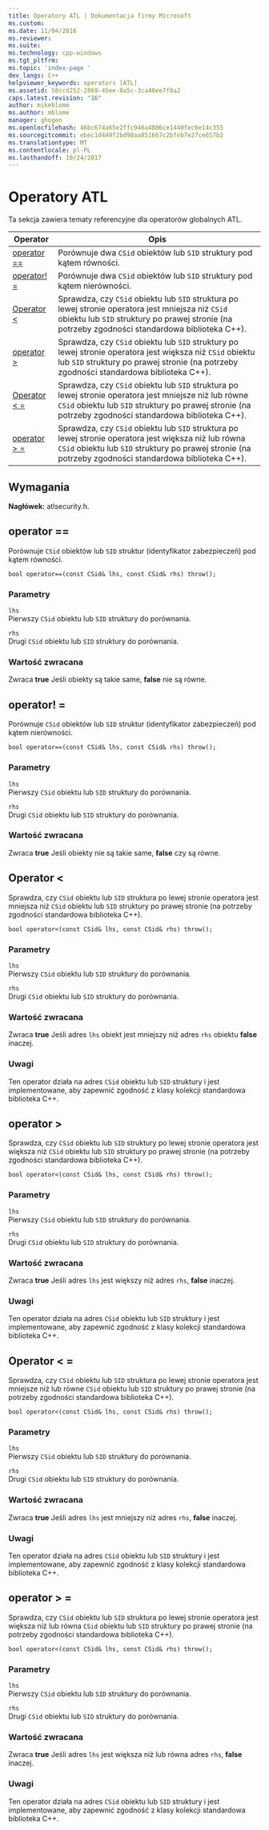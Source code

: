 ```yaml
---
title: Operatory ATL | Dokumentacja firmy Microsoft
ms.custom: 
ms.date: 11/04/2016
ms.reviewer: 
ms.suite: 
ms.technology: cpp-windows
ms.tgt_pltfrm: 
ms.topic: 'index-page '
dev_langs: C++
helpviewer_keywords: operators [ATL]
ms.assetid: 58ccd252-2869-45ee-8a5c-3ca40ee7f8a2
caps.latest.revision: "16"
author: mikeblome
ms.author: mblome
manager: ghogen
ms.openlocfilehash: 46bc674a65e2ffc946a4806ce1440fec6e14c355
ms.sourcegitcommit: ebec1d449f2bd98aa851667c2bfeb7e27ce657b2
ms.translationtype: MT
ms.contentlocale: pl-PL
ms.lasthandoff: 10/24/2017
---
```

# <a name="atl-operators"></a>Operatory ATL
Ta sekcja zawiera tematy referencyjne dla operatorów globalnych ATL.  
  
|Operator|Opis|  
|--------------|-----------------|  
|[operator ==](#operator_eq_eq)|Porównuje dwa `CSid` obiektów lub `SID` struktury pod kątem równości.|  
|[operator! =](#operator_neq)|Porównuje dwa `CSid` obiektów lub `SID` struktury pod kątem nierówności.|  
|[Operator <](#operator_lt)|Sprawdza, czy `CSid` obiektu lub `SID` struktura po lewej stronie operatora jest mniejsza niż `CSid` obiektu lub `SID` struktury po prawej stronie (na potrzeby zgodności standardowa biblioteka C++).|  
|[operator >](#operator_gt)|Sprawdza, czy `CSid` obiektu lub `SID` struktury po lewej stronie operatora jest większa niż `CSid` obiektu lub `SID` struktury po prawej stronie (na potrzeby zgodności standardowa biblioteka C++).|  
|[Operator < =](#operator_lt__eq)|Sprawdza, czy `CSid` obiektu lub `SID` struktura po lewej stronie operatora jest mniejsze niż lub równe `CSid` obiektu lub `SID` struktury po prawej stronie (na potrzeby zgodności standardowa biblioteka C++).|  
|[operator > =](#operator_gt__eq)|Sprawdza, czy `CSid` obiektu lub `SID` struktura po lewej stronie operatora jest większa niż lub równa `CSid` obiektu lub `SID` struktury po prawej stronie (na potrzeby zgodności standardowa biblioteka C++).|  
  
## <a name="requirements"></a>Wymagania  
 **Nagłówek:** atlsecurity.h.  
  
##  <a name="operator_eq_eq"></a>operator ==  
 Porównuje `CSid` obiektów lub `SID` struktur (identyfikator zabezpieczeń) pod kątem równości.  
  
```   
bool operator==(const CSid& lhs, const CSid& rhs) throw(); 
```  
  
### <a name="parameters"></a>Parametry  
 `lhs`  
 Pierwszy `CSid` obiektu lub `SID` struktury do porównania.  
  
 `rhs`  
 Drugi `CSid` obiektu lub `SID` struktury do porównania.  
  
### <a name="return-value"></a>Wartość zwracana  
 Zwraca **true** Jeśli obiekty są takie same, **false** nie są równe.  
  
##  <a name="operator_neq"></a>operator! =  
 Porównuje `CSid` obiektów lub `SID` struktur (identyfikator zabezpieczeń) pod kątem nierówności.  
  
```   
bool operator==(const CSid& lhs, const CSid& rhs) throw(); 
```  
  
### <a name="parameters"></a>Parametry  
 `lhs`  
 Pierwszy `CSid` obiektu lub `SID` struktury do porównania.  
  
 `rhs`  
 Drugi `CSid` obiektu lub `SID` struktury do porównania.  
  
### <a name="return-value"></a>Wartość zwracana  
 Zwraca **true** Jeśli obiekty nie są takie same, **false** czy są równe.  
  
##  <a name="operator_lt"></a>Operator <  
 Sprawdza, czy `CSid` obiektu lub `SID` struktura po lewej stronie operatora jest mniejsza niż `CSid` obiektu lub `SID` struktury po prawej stronie (na potrzeby zgodności standardowa biblioteka C++).  
  
```   
bool operator<(const CSid& lhs, const CSid& rhs) throw(); 
```  
  
### <a name="parameters"></a>Parametry  
 `lhs`  
 Pierwszy `CSid` obiektu lub `SID` struktury do porównania.  
  
 `rhs`  
 Drugi `CSid` obiektu lub `SID` struktury do porównania.  
  
### <a name="return-value"></a>Wartość zwracana  
 Zwraca **true** Jeśli adres `lhs` obiekt jest mniejszy niż adres `rhs` obiektu **false** inaczej.  
  
### <a name="remarks"></a>Uwagi  
 Ten operator działa na adres `CSid` obiektu lub `SID` struktury i jest implementowane, aby zapewnić zgodność z klasy kolekcji standardowa biblioteka C++.  
  
##  <a name="operator_gt"></a>operator >  
 Sprawdza, czy `CSid` obiektu lub `SID` struktury po lewej stronie operatora jest większa niż `CSid` obiektu lub `SID` struktury po prawej stronie (na potrzeby zgodności standardowa biblioteka C++).  
  
```   
bool operator<(const CSid& lhs, const CSid& rhs) throw(); 
```  
  
### <a name="parameters"></a>Parametry  
 `lhs`  
 Pierwszy `CSid` obiektu lub `SID` struktury do porównania.  
  
 `rhs`  
 Drugi `CSid` obiektu lub `SID` struktury do porównania.  
  
### <a name="return-value"></a>Wartość zwracana  
 Zwraca **true** Jeśli adres `lhs` jest większy niż adres `rhs`, **false** inaczej.  
  
### <a name="remarks"></a>Uwagi  
 Ten operator działa na adres `CSid` obiektu lub `SID` struktury i jest implementowane, aby zapewnić zgodność z klasy kolekcji standardowa biblioteka C++.  
  
##  <a name="operator_lt__eq"></a>Operator < =  
 Sprawdza, czy `CSid` obiektu lub `SID` struktura po lewej stronie operatora jest mniejsze niż lub równe `CSid` obiektu lub `SID` struktury po prawej stronie (na potrzeby zgodności standardowa biblioteka C++).  
  
```   
bool operator<(const CSid& lhs, const CSid& rhs) throw(); 
```  
  
### <a name="parameters"></a>Parametry  
 `lhs`  
 Pierwszy `CSid` obiektu lub `SID` struktury do porównania.  
  
 `rhs`  
 Drugi `CSid` obiektu lub `SID` struktury do porównania.  
  
### <a name="return-value"></a>Wartość zwracana  
 Zwraca **true** Jeśli adres `lhs` jest mniejszy niż adres `rhs`, **false** inaczej.  
  
### <a name="remarks"></a>Uwagi  
 Ten operator działa na adres `CSid` obiektu lub `SID` struktury i jest implementowane, aby zapewnić zgodność z klasy kolekcji standardowa biblioteka C++.  
  
##  <a name="operator_gt__eq"></a>operator > =  
 Sprawdza, czy `CSid` obiektu lub `SID` struktura po lewej stronie operatora jest większa niż lub równa `CSid` obiektu lub `SID` struktury po prawej stronie (na potrzeby zgodności standardowa biblioteka C++).  
  
```   
bool operator<(const CSid& lhs, const CSid& rhs) throw(); 
```  
  
### <a name="parameters"></a>Parametry  
 `lhs`  
 Pierwszy `CSid` obiektu lub `SID` struktury do porównania.  
  
 `rhs`  
 Drugi `CSid` obiektu lub `SID` struktury do porównania.  
  
### <a name="return-value"></a>Wartość zwracana  
 Zwraca **true** Jeśli adres `lhs` jest większa niż lub równa adres `rhs`, **false** inaczej.  
  
### <a name="remarks"></a>Uwagi  
 Ten operator działa na adres `CSid` obiektu lub `SID` struktury i jest implementowane, aby zapewnić zgodność z klasy kolekcji standardowa biblioteka C++.




